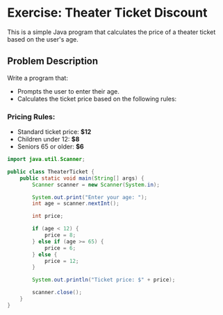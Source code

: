 # Exercise: Theater Ticket Discount

This is a simple Java program that calculates the price of a theater ticket based on the user's age.

## Problem Description

Write a program that:

- Prompts the user to enter their age.
- Calculates the ticket price based on the following rules:

### Pricing Rules:
- Standard ticket price: **$12**
- Children under 12: **$8**
- Seniors 65 or older: **$6**



```Java
import java.util.Scanner;

public class TheaterTicket {
    public static void main(String[] args) {
        Scanner scanner = new Scanner(System.in);

        System.out.print("Enter your age: ");
        int age = scanner.nextInt();

        int price;

        if (age < 12) {
            price = 8;
        } else if (age >= 65) {
            price = 6;
        } else {
            price = 12;
        }

        System.out.println("Ticket price: $" + price);

        scanner.close();
    }
}
```
